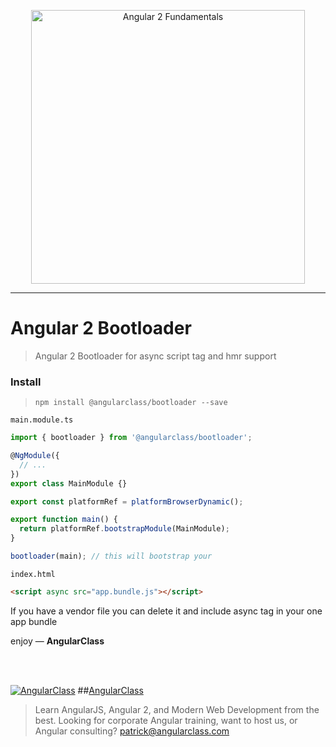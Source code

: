 <p align="center">
  <a href="http://courses.angularclass.com/courses/angular-2-fundamentals" target="_blank">
    <img width="438" alt="Angular 2 Fundamentals" src="https://cloud.githubusercontent.com/assets/1016365/17200649/085798c6-543c-11e6-8ad0-2484f0641624.png">
  </a>
</p>

---

# Angular 2 Bootloader
> Angular 2 Bootloader for async script tag and hmr support

### Install
> `npm install @angularclass/bootloader --save`


`main.module.ts`
```typescript
import { bootloader } from '@angularclass/bootloader';

@NgModule({
  // ...
})
export class MainModule {}

export const platformRef = platformBrowserDynamic();

export function main() {
  return platformRef.bootstrapModule(MainModule);
}

bootloader(main); // this will bootstrap your
```
`index.html`
```html
<script async src="app.bundle.js"></script>
```

If you have a vendor file you can delete it and include async tag in your one app bundle

enjoy — **AngularClass**

<br><br>

[![AngularClass](https://cloud.githubusercontent.com/assets/1016365/9863770/cb0620fc-5af7-11e5-89df-d4b0b2cdfc43.png  "Angular Class")](https://angularclass.com)
##[AngularClass](https://angularclass.com)
> Learn AngularJS, Angular 2, and Modern Web Development from the best.
> Looking for corporate Angular training, want to host us, or Angular consulting? patrick@angularclass.com
